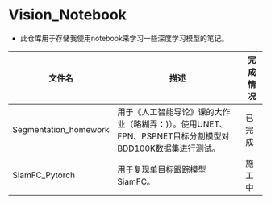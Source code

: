 # Vision_Notebook  



- 此仓库用于存储我使用notebook来学习一些深度学习模型的笔记。

| 文件名                | 描述                                                         | 完成情况 |
| --------------------- | ------------------------------------------------------------ | -------- |
| Segmentation_homework | 用于《人工智能导论》课的大作业（略糊弄：)）。使用UNET、FPN、PSPNET目标分割模型对BDD100K数据集进行测试。 | 已完成   |
| SiamFC_Pytorch        | 用于复现单目标跟踪模型SiamFC。                               | 施工中   |


